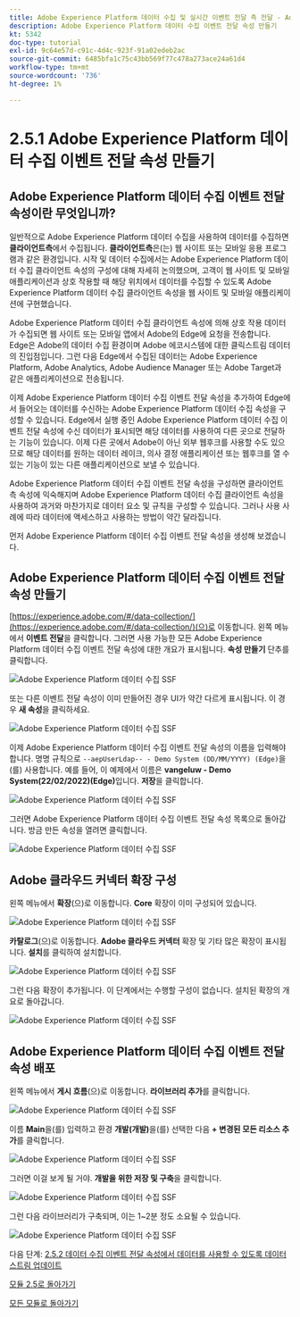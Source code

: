 ```yaml
---
title: Adobe Experience Platform 데이터 수집 및 실시간 이벤트 전달 측 전달 - Adobe Experience Platform 데이터 수집 이벤트 전달 속성 만들기
description: Adobe Experience Platform 데이터 수집 이벤트 전달 속성 만들기
kt: 5342
doc-type: tutorial
exl-id: 9c64e57d-c91c-4d4c-923f-91a02edeb2ac
source-git-commit: 6485bfa1c75c43bb569f77c478a273ace24a61d4
workflow-type: tm+mt
source-wordcount: '736'
ht-degree: 1%

---
```


# 2.5.1 Adobe Experience Platform 데이터 수집 이벤트 전달 속성 만들기

## Adobe Experience Platform 데이터 수집 이벤트 전달 속성이란 무엇입니까?

일반적으로 Adobe Experience Platform 데이터 수집을 사용하여 데이터를 수집하면 **클라이언트측**&#x200B;에서 수집됩니다. **클라이언트측**&#x200B;은(는) 웹 사이트 또는 모바일 응용 프로그램과 같은 환경입니다. 시작 및 데이터 수집에서는 Adobe Experience Platform 데이터 수집 클라이언트 속성의 구성에 대해 자세히 논의했으며, 고객이 웹 사이트 및 모바일 애플리케이션과 상호 작용할 때 해당 위치에서 데이터를 수집할 수 있도록 Adobe Experience Platform 데이터 수집 클라이언트 속성을 웹 사이트 및 모바일 애플리케이션에 구현했습니다.

Adobe Experience Platform 데이터 수집 클라이언트 속성에 의해 상호 작용 데이터가 수집되면 웹 사이트 또는 모바일 앱에서 Adobe의 Edge에 요청을 전송합니다. Edge은 Adobe의 데이터 수집 환경이며 Adobe 에코시스템에 대한 클릭스트림 데이터의 진입점입니다. 그런 다음 Edge에서 수집된 데이터는 Adobe Experience Platform, Adobe Analytics, Adobe Audience Manager 또는 Adobe Target과 같은 애플리케이션으로 전송됩니다.

이제 Adobe Experience Platform 데이터 수집 이벤트 전달 속성을 추가하여 Edge에서 들어오는 데이터를 수신하는 Adobe Experience Platform 데이터 수집 속성을 구성할 수 있습니다. Edge에서 실행 중인 Adobe Experience Platform 데이터 수집 이벤트 전달 속성에 수신 데이터가 표시되면 해당 데이터를 사용하여 다른 곳으로 전달하는 기능이 있습니다. 이제 다른 곳에서 Adobe이 아닌 외부 웹후크를 사용할 수도 있으므로 해당 데이터를 원하는 데이터 레이크, 의사 결정 애플리케이션 또는 웹후크를 열 수 있는 기능이 있는 다른 애플리케이션으로 보낼 수 있습니다.

Adobe Experience Platform 데이터 수집 이벤트 전달 속성을 구성하면 클라이언트측 속성에 익숙해지며 Adobe Experience Platform 데이터 수집 클라이언트 속성을 사용하여 과거와 마찬가지로 데이터 요소 및 규칙을 구성할 수 있습니다. 그러나 사용 사례에 따라 데이터에 액세스하고 사용하는 방법이 약간 달라집니다.

먼저 Adobe Experience Platform 데이터 수집 이벤트 전달 속성을 생성해 보겠습니다.

## Adobe Experience Platform 데이터 수집 이벤트 전달 속성 만들기

[https://experience.adobe.com/#/data-collection/](https://experience.adobe.com/#/data-collection/)(으)로 이동합니다. 왼쪽 메뉴에서 **이벤트 전달**&#x200B;을 클릭합니다. 그러면 사용 가능한 모든 Adobe Experience Platform 데이터 수집 이벤트 전달 속성에 대한 개요가 표시됩니다. **속성 만들기** 단추를 클릭합니다.

![Adobe Experience Platform 데이터 수집 SSF](./images/launchhome.png)

또는 다른 이벤트 전달 속성이 이미 만들어진 경우 UI가 약간 다르게 표시됩니다. 이 경우 **새 속성**&#x200B;을 클릭하세요.

![Adobe Experience Platform 데이터 수집 SSF](./images/launchhomea.png)

이제 Adobe Experience Platform 데이터 수집 이벤트 전달 속성의 이름을 입력해야 합니다. 명명 규칙으로 `--aepUserLdap-- - Demo System (DD/MM/YYYY) (Edge)`을(를) 사용합니다. 예를 들어, 이 예제에서 이름은 **vangeluw - Demo System(22/02/2022)(Edge)**&#x200B;입니다. **저장**&#x200B;을 클릭합니다.

![Adobe Experience Platform 데이터 수집 SSF](./images/ssf1.png)

그러면 Adobe Experience Platform 데이터 수집 이벤트 전달 속성 목록으로 돌아갑니다. 방금 만든 속성을 열려면 클릭합니다.

![Adobe Experience Platform 데이터 수집 SSF](./images/ssf2.png)

## Adobe 클라우드 커넥터 확장 구성

왼쪽 메뉴에서 **확장**(으)로 이동합니다. **Core** 확장이 이미 구성되어 있습니다.

![Adobe Experience Platform 데이터 수집 SSF](./images/ssf3.png)

**카탈로그**(으)로 이동합니다. **Adobe 클라우드 커넥터** 확장 및 기타 많은 확장이 표시됩니다. **설치**&#x200B;를 클릭하여 설치합니다.

![Adobe Experience Platform 데이터 수집 SSF](./images/ssf4.png)

그런 다음 확장이 추가됩니다. 이 단계에서는 수행할 구성이 없습니다. 설치된 확장의 개요로 돌아갑니다.

![Adobe Experience Platform 데이터 수집 SSF](./images/ssf5.png)

## Adobe Experience Platform 데이터 수집 이벤트 전달 속성 배포

왼쪽 메뉴에서 **게시 흐름**(으)로 이동합니다. **라이브러리 추가**&#x200B;를 클릭합니다.

![Adobe Experience Platform 데이터 수집 SSF](./images/ssf6.png)

이름 **Main**&#x200B;을(를) 입력하고 환경 **개발(개발)**&#x200B;을(를) 선택한 다음 **+ 변경된 모든 리소스 추가**&#x200B;를 클릭합니다.

![Adobe Experience Platform 데이터 수집 SSF](./images/ssf7.png)

그러면 이걸 보게 될 거야. **개발을 위한 저장 및 구축**&#x200B;을 클릭합니다.

![Adobe Experience Platform 데이터 수집 SSF](./images/ssf8.png)

그런 다음 라이브러리가 구축되며, 이는 1~2분 정도 소요될 수 있습니다.

![Adobe Experience Platform 데이터 수집 SSF](./images/ssf10.png)

다음 단계: [2.5.2 데이터 수집 이벤트 전달 속성에서 데이터를 사용할 수 있도록 데이터 스트림 업데이트](./ex2.md)

[모듈 2.5로 돌아가기](./aep-data-collection-ssf.md)

[모든 모듈로 돌아가기](./../../../overview.md)
